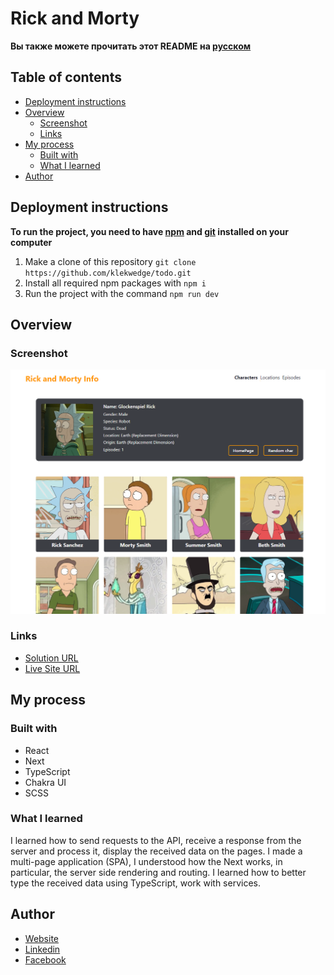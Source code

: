 # Rick and Morty

**Вы также можете прочитать этот README на [русском](https://github.com/klekwedge/cv/blob/main/README.md)**

## Table of contents

- [Deployment instructions](#deployment-instructions)
- [Overview](#overview)
  - [Screenshot](#screenshot)
  - [Links](#links)
- [My process](#my-process)
  - [Built with](#built-with)
  - [What I learned](#what-i-learned)
- [Author](#author)

## Deployment instructions

**To run the project, you need to have [npm](https://nodejs.org/en/) and [git](https://git-scm.com/downloads) installed on your computer**

1. Make a clone of this repository ```git clone https://github.com/klekwedge/todo.git```
2. Install all required npm packages with ```npm i```
3. Run the project with the command ```npm run dev```

## Overview

### Screenshot

![Main screen](./preview/screenshot.png)

### Links

- [Solution URL](https://github.com/klekwedge/rick-and-morty)
- [Live Site URL](https://klekwedge-rick-and-morty.vercel.app/)

## My process

### Built with

- React
- Next
- TypeScript
- Chakra UI
- SCSS


### What I learned

I learned how to send requests to the API, receive a response from the server and process it, display the received data on the pages. I made a multi-page application (SPA), I understood how the Next works, in particular, the server side rendering and routing. I learned how to better type the received data using TypeScript, work with services.

## Author

- [Website](https://klekwedge-cv.vercel.app/)
- [Linkedin](https://www.linkedin.com/in/klekwedge/)
- [Facebook](https://www.facebook.com/klekwedge)
